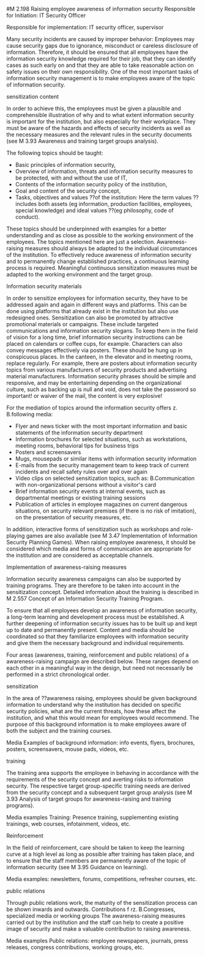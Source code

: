 #M 2.198 Raising employee awareness of information security
Responsible for Initiation: IT Security Officer

Responsible for implementation: IT security officer, supervisor

Many security incidents are caused by improper behavior: Employees may cause security gaps due to ignorance, misconduct or careless disclosure of information. Therefore, it should be ensured that all employees have the information security knowledge required for their job, that they can identify cases as such early on and that they are able to take reasonable action on safety issues on their own responsibility. One of the most important tasks of information security management is to make employees aware of the topic of information security.

sensitization content

In order to achieve this, the employees must be given a plausible and comprehensible illustration of why and to what extent information security is important for the institution, but also especially for their workplace. They must be aware of the hazards and effects of security incidents as well as the necessary measures and the relevant rules in the security documents (see M 3.93 Awareness and training target groups analysis).

The following topics should be taught:

* Basic principles of information security,
* Overview of information, threats and information security measures to be protected, with and without the use of IT,
* Contents of the information security policy of the institution,
* Goal and content of the security concept,
* Tasks, objectives and values ??of the institution: Here the term values ??includes both assets (eg information, production facilities, employees, special knowledge) and ideal values ??(eg philosophy, code of conduct).


These topics should be underpinned with examples for a better understanding and as close as possible to the working environment of the employees. The topics mentioned here are just a selection. Awareness-raising measures should always be adapted to the individual circumstances of the institution. To effectively reduce awareness of information security and to permanently change established practices, a continuous learning process is required. Meaningful continuous sensitization measures must be adapted to the working environment and the target group.

Information security materials

In order to sensitize employees for information security, they have to be addressed again and again in different ways and platforms. This can be done using platforms that already exist in the institution but also use redesigned ones. Sensitization can also be promoted by attractive promotional materials or campaigns. These include targeted communications and information security slogans. To keep them in the field of vision for a long time, brief information security instructions can be placed on calendars or coffee cups, for example. Characters can also convey messages effectively via posters. These should be hung up in conspicuous places. In the canteen, in the elevator and in meeting rooms, replace regularly. For example, there are posters about information security topics from various manufacturers of security products and advertising material manufacturers. Information security phrases should be simple and responsive, and may be entertaining depending on the organizational culture, such as backing up is null and void, does not take the password so important! or waiver of the mail, the content is very explosive!

For the mediation of topics around the information security offers z. B.following media:

* Flyer and news ticker with the most important information and basic statements of the information security department
* Information brochures for selected situations, such as workstations, meeting rooms, behavioral tips for business trips
* Posters and screensavers
* Mugs, mousepads or similar items with information security information
* E-mails from the security management team to keep track of current incidents and recall safety rules over and over again
* Video clips on selected sensitization topics, such as: B.Communication with non-organizational persons without a visitor's card
* Brief information security events at internal events, such as departmental meetings or existing training sessions
* Publication of articles in employee magazines on current dangerous situations, on security relevant premises (if there is no risk of imitation), on the presentation of security measures, etc.


In addition, interactive forms of sensitization such as workshops and role-playing games are also available (see M 3.47 Implementation of Information Security Planning Games). When raising employee awareness, it should be considered which media and forms of communication are appropriate for the institution and are considered as acceptable channels.

Implementation of awareness-raising measures

Information security awareness campaigns can also be supported by training programs. They are therefore to be taken into account in the sensitization concept. Detailed information about the training is described in M 2.557 Concept of an Information Security Training Program.

To ensure that all employees develop an awareness of information security, a long-term learning and development process must be established. A further deepening of information security issues has to be built up and kept up to date and permanently present. Content and media should be coordinated so that they familiarize employees with information security and give them the necessary background and individual requirements.

Four areas (awareness, training, reinforcement and public relations) of a awareness-raising campaign are described below. These ranges depend on each other in a meaningful way in the design, but need not necessarily be performed in a strict chronological order.

sensitization

In the area of ??awareness raising, employees should be given background information to understand why the institution has decided on specific security policies, what are the current threats, how these affect the institution, and what this would mean for employees would recommend. The purpose of this background information is to make employees aware of both the subject and the training courses.

Media Examples of background information: info events, flyers, brochures, posters, screensavers, mouse pads, videos, etc.

training

The training area supports the employee in behaving in accordance with the requirements of the security concept and averting risks to information security. The respective target group-specific training needs are derived from the security concept and a subsequent target group analysis (see M 3.93 Analysis of target groups for awareness-raising and training programs).

Media examples Training: Presence training, supplementing existing trainings, web courses, infotainment, videos, etc.

Reinforcement

In the field of reinforcement, care should be taken to keep the learning curve at a high level as long as possible after training has taken place, and to ensure that the staff members are permanently aware of the topic of information security (see M 3.95 Guidance on learning).

Media examples: newsletters, forums, competitions, refresher courses, etc.

public relations

Through public relations work, the maturity of the sensitization process can be shown inwards and outwards. Contributions f rz. B.Congresses, specialized media or working groups The awareness-raising measures carried out by the institution and the staff can help to create a positive image of security and make a valuable contribution to raising awareness.

Media examples Public relations: employee newspapers, journals, press releases, congress contributions, working groups, etc.



